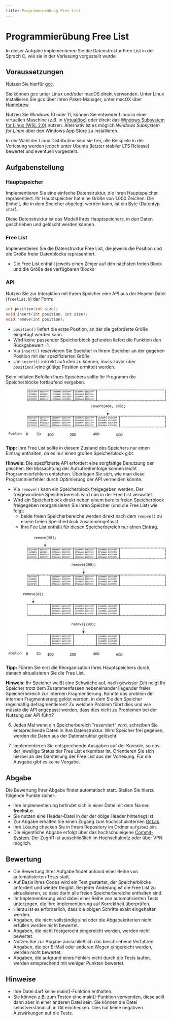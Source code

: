 ```yaml
---
title: Programmierübung Free List
---
```


# Programmierübung Free List

In dieser Aufgabe implementieren Sie die Datenstruktur Free List in der Sprach C, wie sie in der Vorlesung vorgestellt wurde.

## Voraussetzungen

Nutzen Sie hierfür [gcc](https://gcc.gnu.org/).

Sie können *gcc* unter Linux und/oder macOS direkt verwenden. Unter Linux installieren Sie *gcc* über Ihren Paket-Manager, unter macOX über [Homebrew](https://brew.sh/).

Nutzen Sie Windows 10 oder 11, können Sie entweder Linux in einer virtuellen Maschine (z.B. in [VirtualBox](https://www.virtualbox.org/)) oder direkt das [Windows Subsystem for Linux (WSL 2.0)](https://docs.microsoft.com/en-us/windows/wsl/install-win10) nutzen. Alternativ ist es möglich *Windows Subsystem for Linux* über den Windows App Store zu installieren.

In der Wahl der Linux Distribution sind sie frei, alle Beispiele in der Vorlesung werden jedoch unter Ubuntu (letzter stabiler LTS Release) bewertet und eventuell vorgestellt. 

## Aufgabenstellung 

### Hauptspeicher

Implementieren Sie eine einfache Datenstruktur, die Ihren Hauptspeicher repräsentiert. Ihr Hauptspeicher hat eine Größe von 1.000 Zeichen. Die Einheit, die in dem Speicher abgelegt werden kann, ist ein Byte (Datentyp `char`).

Diese Datenstruktur ist das Modell Ihres Hauptspeichers, in den Daten geschrieben und gelöscht werden können.

### Free List

Implementieren Sie die Datenstruktur Free List, die jeweils die Position und die Größe freier Datenblöcke repräsentiert.

- Die Free List enthält jeweils einen Zeiger auf den nächsten freien Block und die Größe des verfügbaren Blocks 

### API 

Nutzen Sie zur Interaktion mit Ihrem Speicher eine API aus der Header-Datei (`freelist.h`) der Form:

```c 
int position(int size);
void insert(int position, int size);
void remove(int position);
```

- `position()` liefert die erste Position, an der die geforderte Größe eingefügt werden kann. 
- Wird keine passender Speicherblock gefunden liefert die Funktion den Rückgabewert -1.
- Via `insert()` reservieren Sie Speicher in Ihrem Speicher an der gegeben Position mit der spezifizierten Größe 
- Um `insert()` korrekt aufrufen zu können, muss zuvor über `position()`eine gültige Position ermittelt werden.

Beim initialen Befüllen Ihres Speichers sollte Ihr Programm die Speicherblöcke fortlaufend vergeben.

![](../../../img/free-list-insert.png)

**Tipp:** Ihre Free List sollte in diesem Zustand des Speichers nur einen Eintrag enthalten, da es nur einen großen Speicherblock gibt. 

**Hinweis:** Die spezifizierte API erfordert eine sorgfältige Benutzung der gleichen. Bei Missachtung der Aufrufreihenfolge können leicht Programmierfehlern entstehen. Überlegen Sie sich, wie man diese Programmierfehler durch Optimierung der API vermeiden könnte. 
- Via `remove()` kann ein Speicherblock freigegeben werden. Der freigewordene Speicherbereich wird nun in der Free List verwaltet.
- Wird ein Speicherblock direkt neben einem bereits freien Speicherblock freigegeben reorganisieren Sie Ihren Speicher (und die Free List) wie folgt:
    - beide freien Speicherbereiche werden direkt nach dem `remove()` zu einem freien Speicherblock zusammengefasst
    - Ihre Fee List enthält für diesen Speicherbereich nur einen Eintrag. 

![](../../../img/free-list-remove.png)

**Tipp:** Führen Sie erst die Reorganisation Ihres Hauptspeichers durch, danach aktualisieren Sie die Free List. 

**Hinweis:** Ihr Speicher weißt eine Schwäche auf, nach gewisser Zeit neigt Ihr Speicher trotz dem Zusammenfassen nebeneinander liegender freier Speicherbereich zur internen Fragmentierung. Könnte das problem der internen Fragmentierung  gelöst werden, in dem Sie den Speicher regelmäßig defragmentieren? Zu welchen Problem führt dies und wie müsste die API angepasst werden, dass dies nicht zu Problemen bei der Nutzung der API führt?






6. Jedes Mal wenn ein Speicherbereich "reserviert" wird, schreiben Sie entsprechende Daten in Ihre Datenstruktur. Wird Speicher frei gegeben, werden die Daten aus der Datenstruktur gelöscht.

7. Implementieren Sie entsprechende Ausgaben auf der Konsole, so das der jeweilige Status der Free List erkennbar ist. Orientieren Sie sich hierbei an der Darstellung der Free List aus der Vorlesung. Für die Ausgabe gibt es keine Vorgabe.


## Abgabe

Die Bewertung Ihrer Abgabe findet automatisch statt. Stellen Sie hierzu folgende Punkte sicher:

* Ihre Implementierung befindet sich in einer Datei mit dem Namen **freelist.c**. 
* Sie nutzen eine Header-Datei in der der obige Header hinterlegt ist. 
* Zur Abgabe erhalten Sie einen Zugang zum hochschulinternen [GitLab](https://git.it.hs-heilbronn.de/).
* Ihre Lösung checken Sie in Ihrem Repository im Ordner `aufgabe2` ein.
* Die eigentliche Abgabe erfolgt über das hochschuleigene [Commit-System](https://commit.it.hs-heilbronn.de/). Der Zugriff ist ausschließlich im Hochschulnetz oder über VPN möglich. 

## Bewertung

* Die Bewertung Ihrer Aufgabe findet anhand einer Reihe von automatisierten Tests statt. 
* Auf Basis Ihres Codes wird ein Test gestartet, der Speicherblöcke anfordert und wieder freigibt. Bei jeder Änderung ist die Free List zu aktualisieren, so dass darin alle freien Speicherbereiche enthalten sind.
* Ihr Implementierung wird dabei einer Reihe von automatisierten Tests unterzogen, die Ihre Implementierung auf Korrektheit überprüfen.
* Hierzu ist es erforderlich, dass die obigen Schritte exakt eingehalten werden.  
* Abgaben, die nicht vollständig sind oder die Abgabekriterien nicht erfüllen werden nicht bewertet. 
* Abgaben, die nicht fristgerecht eingereicht werden, werden nicht bewertet. 
* Nutzen Sie zur Abgabe ausschließlich das beschriebene Verfahren. Abgaben, die per E-Mail oder anderen Wegen eingereicht werden, werden nicht bewertet. 
* Abgaben, die aufgrund eines Fehlers nicht durch die Tests laufen, werden entsprechend mit weniger Punkten bewertet.

## Hinweise 

- Ihre Datei darf keine main()-Funktion enthalten.
- Sie können z.B: zum Testen eine main()-Funktion verwenden, diese sollt dann aber in einer anderen Datei sein. Sie können die Datei selbstverständlich in Git einchecken. Dies hat keine negativen Auswirkungen auf die Tests. 